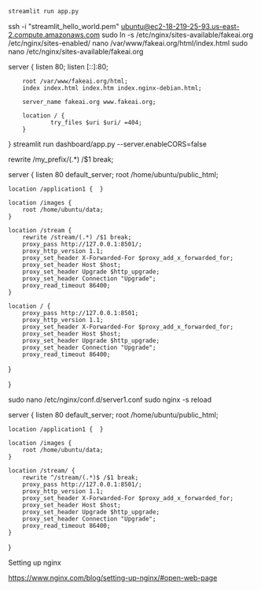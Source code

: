 
```bash
streamlit run app.py
```

ssh -i "streamlit_hello_world.pem" ubuntu@ec2-18-219-25-93.us-east-2.compute.amazonaws.com
sudo ln -s /etc/nginx/sites-available/fakeai.org /etc/nginx/sites-enabled/
nano /var/www/fakeai.org/html/index.html
sudo nano /etc/nginx/sites-available/fakeai.org

server {
        listen 80;
        listen [::]:80;

        root /var/www/fakeai.org/html;
        index index.html index.htm index.nginx-debian.html;

        server_name fakeai.org www.fakeai.org;

        location / {
                try_files $uri $uri/ =404;
        }
}
streamlit run dashboard/app.py --server.enableCORS=false

rewrite /my_prefix/(.*) /$1  break;

server {
    listen 80 default_server;
    root /home/ubuntu/public_html;

    location /application1 {  }

    location /images {
        root /home/ubuntu/data;
    }

    location /stream {
        rewrite /stream/(.*) /$1 break;
        proxy_pass http://127.0.0.1:8501/;
        proxy_http_version 1.1;
        proxy_set_header X-Forwarded-For $proxy_add_x_forwarded_for;
        proxy_set_header Host $host;
        proxy_set_header Upgrade $http_upgrade;
        proxy_set_header Connection "Upgrade";
        proxy_read_timeout 86400;
    }

    location / {
        proxy_pass http://127.0.0.1:8501;
        proxy_http_version 1.1;
        proxy_set_header X-Forwarded-For $proxy_add_x_forwarded_for;
        proxy_set_header Host $host;
        proxy_set_header Upgrade $http_upgrade;
        proxy_set_header Connection "Upgrade";
        proxy_read_timeout 86400;
   }


}


sudo nano /etc/nginx/conf.d/server1.conf
sudo nginx -s reload

server {
    listen 80 default_server;
    root /home/ubuntu/public_html;

    location /application1 {  }

    location /images {
        root /home/ubuntu/data;
    }

    location /stream/ {
        rewrite ^/stream/(.*)$ /$1 break;
        proxy_pass http://127.0.0.1:8501/;
        proxy_http_version 1.1;
        proxy_set_header X-Forwarded-For $proxy_add_x_forwarded_for;
        proxy_set_header Host $host;
        proxy_set_header Upgrade $http_upgrade;
        proxy_set_header Connection "Upgrade";
        proxy_read_timeout 86400;
    }

}


Setting up nginx

https://www.nginx.com/blog/setting-up-nginx/#open-web-page



<!-- ## To Do: Dockerize -->